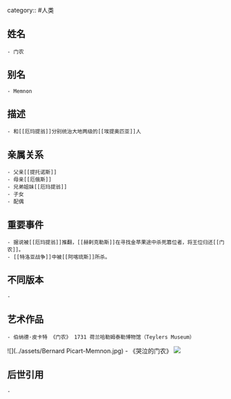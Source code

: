 category:: #人类
## 姓名
	- 门农
## 别名
	- Memnon
## 描述
	- 和[[厄玛提翁]]分别统治大地两级的[[埃提奥匹亚]]人
## 亲属关系
	- 父亲[[提托诺斯]]
	- 母亲[[厄俄斯]]
	- 兄弟姐妹[[厄玛提翁]]
	- 子女
	- 配偶
## 重要事件
	- 据说被[[厄玛提翁]]推翻，[[赫剌克勒斯]]在寻找金苹果途中杀死篡位者，将王位归还[[门农]]。
	- [[特洛亚战争]]中被[[阿喀琉斯]]所杀。
## 不同版本
	-
## 艺术作品
	- 伯纳德·皮卡特 《门农》 1731 荷兰哈勒姆泰勒博物馆（Teylers Museum）
 ![](../assets/Bernard Picart-Memnon.jpg)
	- 《哭泣的门农》
 ![](../assets/Memnon.jpg)
## 后世引用
	-
